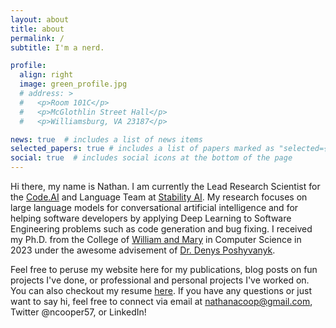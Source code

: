 ```yaml
---
layout: about
title: about
permalink: /
subtitle: I'm a nerd.

profile:
  align: right
  image: green_profile.jpg
  # address: >
  #   <p>Room 101C</p>
  #   <p>McGlothlin Street Hall</p>
  #   <p>Williamsburg, VA 23187</p>

news: true  # includes a list of news items
selected_papers: true # includes a list of papers marked as "selected={true}"
social: true  # includes social icons at the bottom of the page
---
```


Hi there, my name is Nathan. I am currently the Lead Research Scientist for the [Code.AI](code.ai) and Language Team at [Stability AI](stability.ai). My research focuses on large language models for conversational artificial intelligence and for helping software developers by applying Deep Learning to Software Engineering problems such as code generation and bug fixing. I received my Ph.D. from the College of [William and Mary](https://www.wm.edu/) in Computer Science in 2023 under the awesome advisement of [Dr. Denys Poshyvanyk](http://www.cs.wm.edu/~denys/). 


Feel free to peruse my website here for my publications, blog posts on fun projects I've done, or professional and personal projects I've worked on. You can also checkout my resume [here](https://nathancooper.io). If you have any questions or just want to say hi, feel free to connect via email at nathanacoop@gmail.com, Twitter @ncooper57, or LinkedIn!
<!-- As a hobby, I work on personal projects which you can find a list of, hopefully mostly complete, ones on my Projects page. -->


<!-- Below you will find my resume if you are curious in any of my other experiences or accomplishments. If you have any questions or just want to say hi, feel free to connect via email at nathanacoop@gmail.com, Twitter @ncooper57, or LinkedIn! -->

<!-- Hi there, my name is Nathan Cooper. I am currently a Ph.D. student at [William and Mary](https://www.wm.edu/) under the mentorship of [Dr. Denys Poshyvanyk](http://www.cs.wm.edu/~denys/). My research interests are at the intersection of Software Engineering and Machine Learning. I hope to contribute to educating the world by helping creating the next generation of education tools such as the [Khan Academy](https://www.khanacademy.org/) and the [edX](https://www.edx.org/) platform that democratizes knowledge and education. It is my belief that personalized learning will be the future of education and I hope to contribute to that vision. -->

<!-- As a hobby, I work on personal projects which you can find a list of, hopefully mostly complete, ones on my Projects page. Below you will find my resume if you are curious in any of my other experiences or accomplishments. -->